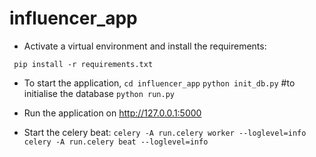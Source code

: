 # influencer_app
- Activate a virtual environment and install the requirements:

` pip install -r requirements.txt`

- To start the application, 
`cd influencer_app`
`python init_db.py` #to initialise the database
`python run.py`

- Run the application on http://127.0.0.1:5000

- Start the celery beat:
    `celery -A run.celery worker --loglevel=info`
    `celery -A run.celery beat --loglevel=info`